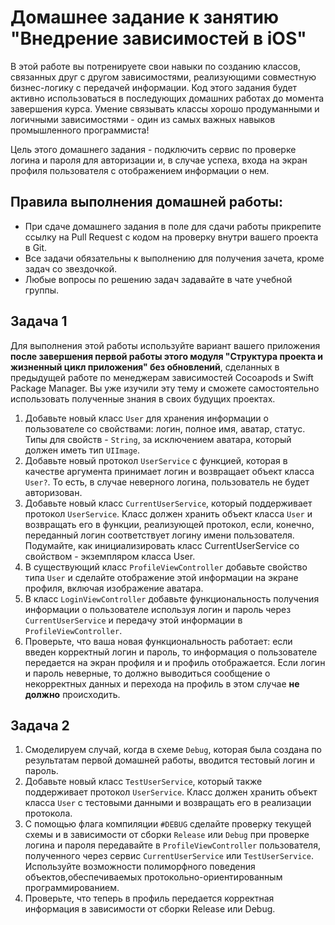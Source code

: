 # Домашнее задание к занятию "Внедрение зависимостей в iOS"

В этой работе вы потренируете свои навыки по созданию классов, связанных друг с другом зависимостями, реализующими совместную бизнес-логику с передачей информации. Код этого задания будет активно использоваться в последующих домашних работах до момента завершения курса. Умение связывать классы хорошо продуманными и логичными зависимостями - один из самых важных навыков промышленного программиста!

Цель этого домашнего задания - подключить сервис по проверке логина и пароля для авторизации и, в случае успеха, входа на экран профиля пользователя с отображением информации о нем.

## Правила выполнения домашней работы:

* При сдаче домашнего задания в поле для сдачи работы прикрепите ссылку на Pull Request с кодом на проверку внутри вашего проекта в Git.
* Все задачи обязательны к выполнению для получения зачета, кроме задач со звездочкой.
* Любые вопросы по решению задач задавайте в чате учебной группы.

## Задача 1

Для выполнения этой работы используйте вариант вашего приложения **после завершения первой работы этого модуля "Структура проекта и жизненный цикл приложения" без обновлений**, сделанных в предыдущей работе по менеджерам зависимостей Cocoapods и Swift Package Manager. Вы уже изучили эту тему и сможете самостоятельно использовать полученные знания в своих будущих проектах.

1. Добавьте новый класс `User` для хранения информации о пользователе со свойствами: логин, полное имя, аватар, статус. Типы для свойств - `String`, за исключением аватара, который должен иметь тип `UIImage`.
2. Добавьте новый протокол `UserService` с функцией, которая в качестве аргумента принимает логин и возвращает объект класса `User?`. То есть, в случае неверного логина, пользователь не будет авторизован.
3. Добавьте новый класс `CurrentUserService`, который поддерживает протокол `UserService`. Класс должен хранить объект класса `User` и возвращать его в функции, реализующей протокол, если, конечно, переданный логин соответствует логину имени пользователя. Подумайте, как инициализировать класс CurrentUserService со свойством - экземпляром класса User.
4. В существующий класс `ProfileViewController` добавьте свойство типа `User` и сделайте отображение этой информации на экране профиля, включая изображение аватара.
5. В класс `LoginViewController`  добавьте функциональность получения информации о пользователе используя логин и пароль через `CurrentUserService` и передачу этой информации в `ProfileViewController`.
6. Проверьте, что ваша новая функциональность работает: если введен корректный логин и пароль, то информация о пользователе передается на экран профиля и и профиль отображается. Если логин и пароль неверные, то должно выводиться сообщение о некорректных данных и перехода на профиль в этом случае **не должно** происходить.


## Задача 2

1. Смоделируем случай, когда в схеме `Debug`, которая была создана по результатам первой домашней работы, вводится тестовый логин и пароль.
2. Добавьте новый класс `TestUserService`, который также поддерживает протокол `UserService`. Класс должен хранить объект класса `User` с тестовыми данными и возвращать его в реализации протокола.
3. С помощью флага компиляции `#DEBUG` сделайте проверку текущей схемы и в зависимости от сборки `Release` или `Debug` при проверке логина и пароля передавайте в `ProfileViewController` пользователя, полученного через сервис `CurrentUserService` или `TestUserService`. Используйте возможности полиморфного поведения объектов,обеспечиваемых  протокольно-ориентированным программированием.
4. Проверьте, что теперь в профиль передается корректная информация в зависимости от сборки Release или Debug.
